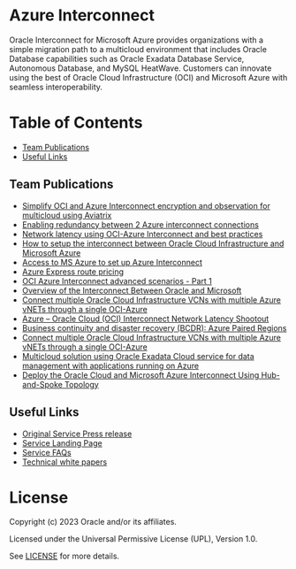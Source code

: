 # Azure Interconnect
 
Oracle Interconnect for Microsoft Azure provides organizations with a simple migration path to a multicloud environment that includes Oracle Database capabilities such as Oracle Exadata Database Service, Autonomous Database, and MySQL HeatWave. Customers can innovate using the best of Oracle Cloud Infrastructure (OCI) and Microsoft Azure with seamless interoperability.
 
# Table of Contents
 
- [Team Publications](#team-publications)
- [Useful Links](#useful-links)
 
## Team Publications
  
- [Simplify OCI and Azure Interconnect encryption and observation for multicloud using Aviatrix](https://blogs.oracle.com/cloud-infrastructure/post/simplify-ociazure-interconnect-observation-using-aviatrix)
- [Enabling redundancy between 2 Azure interconnect connections](https://www.ateam-oracle.com/post/oci-azure-interconnect-advanced-scenarios---part2)
- [Network latency using OCI-Azure Interconnect and best practices](https://blogs.oracle.com/cloud-infrastructure/post/network-latency-oci-azure-best-practices)
- [How to setup the interconnect between Oracle Cloud Infrastructure and Microsoft Azure](https://medium.com/@j.jamalarif/how-to-setup-the-interconnect-between-oracle-cloud-infrastructure-and-microsoft-azure-da359233e5e9)
- [Access to MS Azure to set up Azure Interconnect](https://docs.oracle.com/en-us/iaas/Content/Network/Concepts/azure.htm)
- [Azure Express route pricing](https://azure.microsoft.com/en-us/pricing/details/expressroute/)
- [OCI Azure Interconnect advanced scenarios - Part 1](https://www.ateam-oracle.com/post/oci-azure-interconnect-advanced-scenarios---part1)
- [Overview of the Interconnect Between Oracle and Microsoft](https://blogs.oracle.com/cloud-infrastructure/post/overview-of-the-interconnect-between-oracle-and-microsoft)
- [Connect multiple Oracle Cloud Infrastructure VCNs with multiple Azure vNETs through a single OCI-Azure](https://blogs.oracle.com/cloud-infrastructure/connect-multiple-oracle-cloud-infrastructure-vcns-with-multiple-azure-vnets-through-a-single-oci-azure)
- [Azure – Oracle Cloud (OCI) Interconnect Network Latency Shootout](https://blog.maxjahn.at/2020/02/azure-oracle-cloud-oci-interconnect-network-latency-shootout/)
- [Business continuity and disaster recovery (BCDR): Azure Paired Regions](https://docs.microsoft.com/en-us/azure/best-practices-availability-paired-regions)
- [Connect multiple Oracle Cloud Infrastructure VCNs with multiple Azure vNETs through a single OCI-Azure](https://blogs.oracle.com/cloud-infrastructure/post/connect-multiple-oracle-cloud-infrastructure-vcns-with-multiple-azure-vnets-through-a-single-oci-azure)
- [Multicloud solution using Oracle Exadata Cloud service for data management with applications running on Azure](https://blogs.oracle.com/cloud-infrastructure/post/multicloud-solution-using-oracle-exadata-cloud-service-for-data-management-with-applications-running-on-azure)
- [Deploy the Oracle Cloud and Microsoft Azure Interconnect Using Hub-and-Spoke Topology](https://docs.oracle.com/en-us/iaas/Content/Resources/Assets/whitepapers/deploy_oracle_cloud_and_microsoft_azure_interconnect_using_hub_spoke_topology.pdf)

 
## Useful Links
 
- [Original Service Press release](https://www.oracle.com/corporate/pressrelease/microsoft-and-oracle-to-interconnect-microsoft-azure-and-oracle-cloud-060519.html)
- [Service Landing Page](https://www.oracle.com/cloud/azure/interconnect/)
- [Service FAQs](https://www.oracle.com/cloud/azure/interconnect/faq/)
- [Technical white papers](https://docs.oracle.com/en-us/iaas/Content/General/Reference/aqswhitepapers.htm)


# License
 
Copyright (c) 2023 Oracle and/or its affiliates.
 
Licensed under the Universal Permissive License (UPL), Version 1.0.
 
See [LICENSE](https://github.com/oracle-devrel/technology-engineering/blob/folder-structure/LICENSE) for more details.
